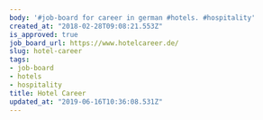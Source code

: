 ```yaml
---
body: '#job-board for career in german #hotels. #hospitality'
created_at: "2018-02-28T09:08:21.553Z"
is_approved: true
job_board_url: https://www.hotelcareer.de/
slug: hotel-career
tags:
- job-board
- hotels
- hospitality
title: Hotel Career
updated_at: "2019-06-16T10:36:08.531Z"
---
```

